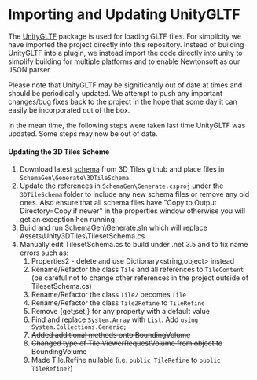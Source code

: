 # Importing and Updating UnityGLTF

The [UnityGLTF](https://github.com/KhronosGroup/UnityGLTF) package is used for loading GLTF files.  For simplicity we have imported the project directly into this repository.  Instead of building UnityGLTF into a plugin, we instead import the code directly into unity to simplify building for multiple platforms and to enable Newtonsoft as our JSON parser.

Please note that UnityGLTF may be significantly out of date at times and should be periodically updated.  We attempt to push any important changes/bug fixes back to the project in the hope that some day it can easily be incorporated out of the box.

In the mean time, the following steps were taken last time UnityGLTF was updated.  Some steps may now be out of date.

#### Updating the 3D Tiles Scheme

1. Download latest [schema](https://github.com/KhronosGroup/glTF/tree/master/specification) from 3D Tiles github and place files in `SchemaGen\Generate\3DTileSchema`.  
2. Update the references in `SchemaGen\Generate.csproj` under the `3DTileSchema` folder to include any new schema files or remove any old ones.   Also ensure that all schema files have "Copy to Output Directory=Copy if newer"  in the properties window otherwise you will get an exception hen running
3. Build and run SchemaGen\Generate.sln which will replace Assets\Unity3DTiles\TilesetSchema.cs
4. Manually edit TilesetSchema.cs to build under .net 3.5 and to fix name errors such as:
   1. Properties2 - delete and use Dictionary<string,object> instead
   2. Rename/Refactor the class `Tile` and all references to `TileContent` (be careful not to change other references in the project outside of TilesetSchema.cs)
   3. Rename/Refactor the class `Tile2` becomes `Tile`
   4. Rename/Refactor the class `Tile2Refine` to `TileRefine`
   5. Remove {get;set;} for any property with a default value
   6. Find and replace `System.Array` with `List`.  Add `using System.Collections.Generic;`
   7. ~~Added additional methods onto BoundingVolume~~
   8. ~~Changed type of Tile.ViewerRequestVolume from object to BoundingVolume~~
   9. Made Tile.Refine nullable (i.e. `public TileRefine` to `public TileRefine?`)